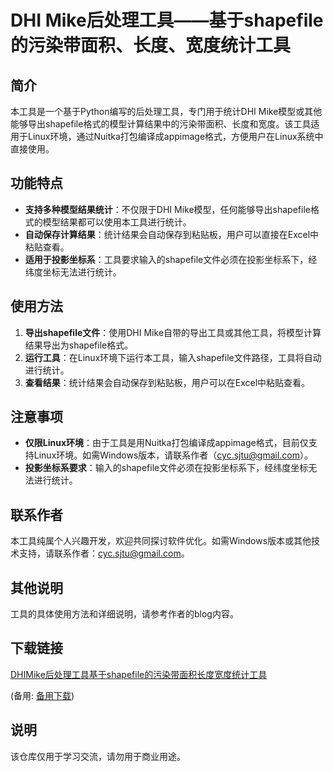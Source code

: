 # DHI Mike后处理工具——基于shapefile的污染带面积、长度、宽度统计工具

## 简介

本工具是一个基于Python编写的后处理工具，专门用于统计DHI Mike模型或其他能够导出shapefile格式的模型计算结果中的污染带面积、长度和宽度。该工具适用于Linux环境，通过Nuitka打包编译成appimage格式，方便用户在Linux系统中直接使用。

## 功能特点

- **支持多种模型结果统计**：不仅限于DHI Mike模型，任何能够导出shapefile格式的模型结果都可以使用本工具进行统计。
- **自动保存计算结果**：统计结果会自动保存到粘贴板，用户可以直接在Excel中粘贴查看。
- **适用于投影坐标系**：工具要求输入的shapefile文件必须在投影坐标系下，经纬度坐标无法进行统计。

## 使用方法

1. **导出shapefile文件**：使用DHI Mike自带的导出工具或其他工具，将模型计算结果导出为shapefile格式。
2. **运行工具**：在Linux环境下运行本工具，输入shapefile文件路径，工具将自动进行统计。
3. **查看结果**：统计结果会自动保存到粘贴板，用户可以在Excel中粘贴查看。

## 注意事项

- **仅限Linux环境**：由于工具是用Nuitka打包编译成appimage格式，目前仅支持Linux环境。如需Windows版本，请联系作者（cyc.sjtu@gmail.com）。
- **投影坐标系要求**：输入的shapefile文件必须在投影坐标系下，经纬度坐标无法进行统计。

## 联系作者

本工具纯属个人兴趣开发，欢迎共同探讨软件优化。如需Windows版本或其他技术支持，请联系作者：cyc.sjtu@gmail.com。

## 其他说明

工具的具体使用方法和详细说明，请参考作者的blog内容。

## 下载链接
[DHIMike后处理工具基于shapefile的污染带面积长度宽度统计工具](https://pan.quark.cn/s/18a6bcba1296) 

(备用: [备用下载](https://pan.baidu.com/s/1TxwlKmaKjT5lAhiRM13uFA?pwd=1234))

## 说明

该仓库仅用于学习交流，请勿用于商业用途。
